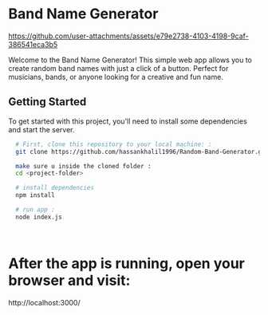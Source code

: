 # Band Name Generator

https://github.com/user-attachments/assets/e79e2738-4103-4198-9caf-386541eca3b5 



Welcome to the Band Name Generator! This simple web app allows you to create random band names with just a click of a button. Perfect for musicians, bands, or anyone looking for a creative and fun name.

## Getting Started

To get started with this project, you'll need to install some dependencies and start the server.



```bash
  # First, clone this repository to your local machine: :
  git clone https://github.com/hassankhalil1996/Random-Band-Generator.git

  make sure u inside the cloned folder :
  cd <project-folder>

  # install dependencies
  npm install

  # run app :
  node index.js 

  
  ```
# After the app is running, open your browser and visit:
http://localhost:3000/ 
